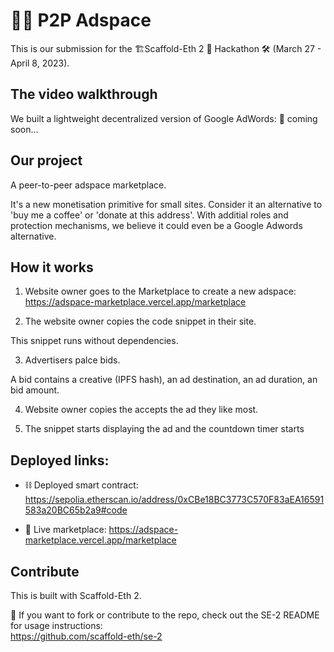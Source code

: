 # 🎺📢 P2P Adspace 

This is our submission for the 🏗Scaffold-Eth 2 💎 Hackathon 🛠 (March 27 - April 8, 2023).

## The video walkthrough

We built a lightweight decentralized version of Google AdWords:
🎥 coming soon...

## Our project
  
A peer-to-peer adspace marketplace.  
  
It's a new monetisation primitive for small sites. Consider it an alternative to  'buy me a coffee' or 'donate at this address'. With additial roles and protection mechanisms, we believe it could even be a Google Adwords alternative. 

## How it works

1. Website owner goes to the Marketplace to create a new adspace: https://adspace-marketplace.vercel.app/marketplace

2. The website owner copies the code snippet in their site.

This snippet runs without dependencies. 

3. Advertisers palce bids.  

A bid contains a creative (IPFS hash), an ad destination, an ad duration, an bid amount.

4. Website owner copies the accepts the ad they like most. 

5. The snippet starts displaying the ad and the countdown timer starts

## Deployed links:

- ⛓ Deployed smart contract: https://sepolia.etherscan.io/address/0xCBe18BC3773C570F83aEA16591583a20BC65b2a9#code
  
- 🏪 Live marketplace: https://adspace-marketplace.vercel.app/marketplace

## Contribute

This is built with Scaffold-Eth 2.  
  
🤝 If you want to fork or contribute to the repo, check out the SE-2 README for usage instructions:  
https://github.com/scaffold-eth/se-2
